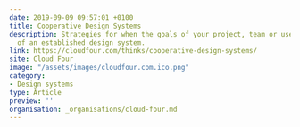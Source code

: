 ```yaml
---
date: 2019-09-09 09:57:01 +0100
title: Cooperative Design Systems
description: Strategies for when the goals of your project, team or users diverge from those
  of an established design system.
link: https://cloudfour.com/thinks/cooperative-design-systems/
site: Cloud Four
image: "/assets/images/cloudfour.com.ico.png"
category:
- Design systems
type: Article
preview: ''
organisation: _organisations/cloud-four.md
---
```

